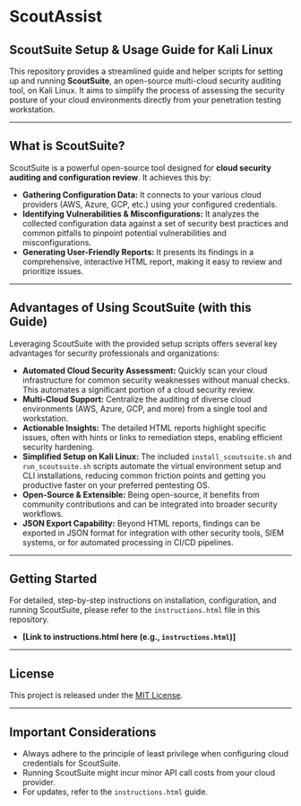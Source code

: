 # ScoutAssist 
## ScoutSuite Setup & Usage Guide for Kali Linux

This repository provides a streamlined guide and helper scripts for setting up and running **ScoutSuite**, an open-source multi-cloud security auditing tool, on Kali Linux. It aims to simplify the process of assessing the security posture of your cloud environments directly from your penetration testing workstation.

---

## What is ScoutSuite?

ScoutSuite is a powerful open-source tool designed for **cloud security auditing and configuration review**. It achieves this by:
* **Gathering Configuration Data:** It connects to your various cloud providers (AWS, Azure, GCP, etc.) using your configured credentials.
* **Identifying Vulnerabilities & Misconfigurations:** It analyzes the collected configuration data against a set of security best practices and common pitfalls to pinpoint potential vulnerabilities and misconfigurations.
* **Generating User-Friendly Reports:** It presents its findings in a comprehensive, interactive HTML report, making it easy to review and prioritize issues.

---

## Advantages of Using ScoutSuite (with this Guide)

Leveraging ScoutSuite with the provided setup scripts offers several key advantages for security professionals and organizations:

* **Automated Cloud Security Assessment:** Quickly scan your cloud infrastructure for common security weaknesses without manual checks. This automates a significant portion of a cloud security review.
* **Multi-Cloud Support:** Centralize the auditing of diverse cloud environments (AWS, Azure, GCP, and more) from a single tool and workstation.
* **Actionable Insights:** The detailed HTML reports highlight specific issues, often with hints or links to remediation steps, enabling efficient security hardening.
* **Simplified Setup on Kali Linux:** The included `install_scoutsuite.sh` and `run_scoutsuite.sh` scripts automate the virtual environment setup and CLI installations, reducing common friction points and getting you productive faster on your preferred pentesting OS.
* **Open-Source & Extensible:** Being open-source, it benefits from community contributions and can be integrated into broader security workflows.
* **JSON Export Capability:** Beyond HTML reports, findings can be exported in JSON format for integration with other security tools, SIEM systems, or for automated processing in CI/CD pipelines.

---

## Getting Started

For detailed, step-by-step instructions on installation, configuration, and running ScoutSuite, please refer to the `instructions.html` file in this repository.

* **[Link to instructions.html here (e.g., `instructions.html`)]**

---

## License

This project is released under the [MIT License](LICENSE).

---

## Important Considerations

* Always adhere to the principle of least privilege when configuring cloud credentials for ScoutSuite.
* Running ScoutSuite might incur minor API call costs from your cloud provider.
* For updates, refer to the `instructions.html` guide.

